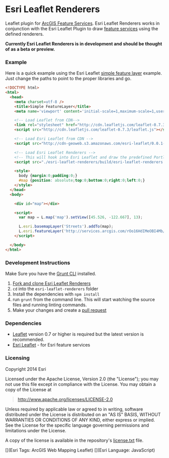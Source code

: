 # Esri Leaflet Renderers

Leaflet plugin for [ArcGIS Feature Services](http://developers.arcgis.com). Esri Leaflet Renderers works in conjunction with the Esri Leaflet Plugin to draw [feature services](http://esri.github.io/esri-leaflet/examples/simple-feature-layer.html) using the defined renderers.

**Currently Esri Leaflet Renderers is in development and should be thought of as a beta or preview.**

### Example
Here is a quick example using the Esri Leaflet [simple feature layer](http://esri.github.io/esri-leaflet/examples/simple-feature-layer.html) example. Just change the paths to point to the proper libraries and go.


```html
<!DOCTYPE html>
<html>
  <head>
    <meta charset=utf-8 />
    <title>Simple FeatureLayer</title>
    <meta name='viewport' content='initial-scale=1,maximum-scale=1,user-scalable=no' />

    <!-- Load Leaflet from CDN-->
    <link rel="stylesheet" href="http://cdn.leafletjs.com/leaflet-0.7.3/leaflet.css" />
    <script src="http://cdn.leafletjs.com/leaflet-0.7.3/leaflet.js"></script>

    <!-- Load Esri Leaflet from CDN -->
    <script src="http://cdn-geoweb.s3.amazonaws.com/esri-leaflet/0.0.1-beta.5/esri-leaflet.js"></script>

    <!-- Load Esri Leaflet Renderers -->
    <!-- This will hook into Esri Leaflet and draw the predefined Portland Heritage Tree symbols -->
    <script src="./esri-leaflet-renderers/build/esri-leaflet-renderers.min.js"></script>

    <style>
      body {margin:0;padding:0;}
      #map {position: absolute;top:0;bottom:0;right:0;left:0;}
    </style>
  </head>
  <body>

    <div id="map"></div>

    <script>
      var map = L.map('map').setView([45.526, -122.667], 13);

      L.esri.basemapLayer('Streets').addTo(map);
      L.esri.featureLayer('http://services.arcgis.com/rOo16HdIMeOBI4Mb/arcgis/rest/services/Heritage_Trees_Portland/FeatureServer/0').addTo(map);
    </script>

  </body>
</html>
```

### Development Instructions

Make Sure you have the [Grunt CLI](http://gruntjs.com/getting-started) installed.

1. [Fork and clone Esri Leaflet Renderers](https://help.github.com/articles/fork-a-repo)
2. `cd` into the `esri-leaflet-renderers` folder
5. Install the dependencies with `npm install`
5. run `grunt` from the command line. This will start watching the source files and running linting commands.
6. Make your changes and create a [pull request](https://help.github.com/articles/creating-a-pull-request)

### Dependencies

* [Leaflet](http://leaflet.com) version 0.7 or higher is required but the latest version is recommended.
* [Esri Leaflet](https://github.com/Esri/esri-leaflet) - for Esri feature services

### Licensing
Copyright 2014 Esri

Licensed under the Apache License, Version 2.0 (the "License");
you may not use this file except in compliance with the License.
You may obtain a copy of the License at

> http://www.apache.org/licenses/LICENSE-2.0

Unless required by applicable law or agreed to in writing, software
distributed under the License is distributed on an "AS IS" BASIS,
WITHOUT WARRANTIES OR CONDITIONS OF ANY KIND, either express or implied.
See the License for the specific language governing permissions and
limitations under the License.

A copy of the license is available in the repository's [license.txt]( https://raw.github.com/Esri/esri-leaflet/master/license.txt) file.

[](Esri Tags: ArcGIS Web Mapping Leaflet)
[](Esri Language: JavaScript)
